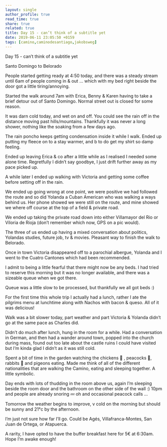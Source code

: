 ```yaml
---
layout: single
author_profile: true
read_time: true
share: true
related: true
title: Day 15 - can’t think of a subtitle yet
date: 2019-06-11 23:05:50 +0159
tags: [camino,caminodesantiago,jakobsweg]
---
```


Day 15 - can’t think of a subtitle yet 

Santo Domingo to Belorado

People started getting ready at 4:50 today, and there was a steady stream until 6am of people coming in & out … which with my bed right beside the door got a little tiring/annoying.

Started the walk around 7am with Erica, Benny & Karen having to take a brief detour out of Santo Domingo. Normal street out is closed for some reason.

It was darn cold today, and wet on and off. You could see the rain off in the distance moving past hills/mountains. Thankfully it was never a long shower, nothing like the soaking from a few days ago.

The rain poncho keeps getting condensation inside it while I walk. Ended up putting my fleece on to a stay warmer, and b to do get my shirt so damp feeling.

Ended up leaving Erica & co after a little while as I realised I needed some alone time. Regretfully I didn’t say goodbye, I just drift further away as my pace picked up.

A while later I ended up walking with Victoria and getting some coffee before setting off in the rain.

We ended up going wrong at one point, we were positive we had followed the route and so did Yolanda a Cuban American who was walking a ways behind us. Her phone showed we were still on the route, and mine showed we where off course at the top of a field & private road.

We ended up taking the private road down into either Villamayor del Rio or Viloria de Rioja (don’t remember which now, GPS on a pic would).

The three of us ended up having a mixed conversation about politics, Yolandas studies, future job, tv & movies. Pleasant way to finish the walk to Belorado.

Once in town Victoria disappeared off to a parochial albergue, Yolanda and I went to the Cuatro Cantones which had been recommended.

I admit to being a little fearful that there might now be any beds. I had tried to reserve this morning but it was no longer available, and there was a sizeable queue when we got there. 

Queue was a little slow to be processed, but thankfully we all got beds :)

For the first time this whole trip I actually had a lunch, rather I ate the pilgrims menu at lunchtime along with Nachos with bacon & queso. All of it was delicious!

Walk was a bit slower today, part weather and part Victoria & Yolanda didn’t go at the same pace as Charles did.

Didn’t do much after lunch, hung in the room for a while. Had a conversation in German, and then had a wander around town, popped into the church during mass, found out too late about the castle ruins I could have visited but I’m kinda glad I didn’t as it was still cold.

Spent a bit of time in the garden watching the chickens 🐓 , peacocks 🦚, rabbits 🐇 and pigeons eating. Made me think of all of the different nationalities that are walking the Camino, eating and sleeping together. A little symbolic.

Day ends with lots of thudding in the room above us, again I’m sleeping beside the room door and the bathroom on the other side of the wall :) 10pm and people are already snoring 💤 oh and occasional peacock calls … 

Tomorrow the weather begins to improve, v cold on the morning but should be sunny and 21°c by the afternoon. 

I’m just not sure how far I’ll go. Could be Agés, Villafranca-Montes, San Juan de Ortega, or Atapuerca.

A rarity, I have opted to have the buffer breakfast here for 5€ at 6:30am. Hope I’m awake enough!

